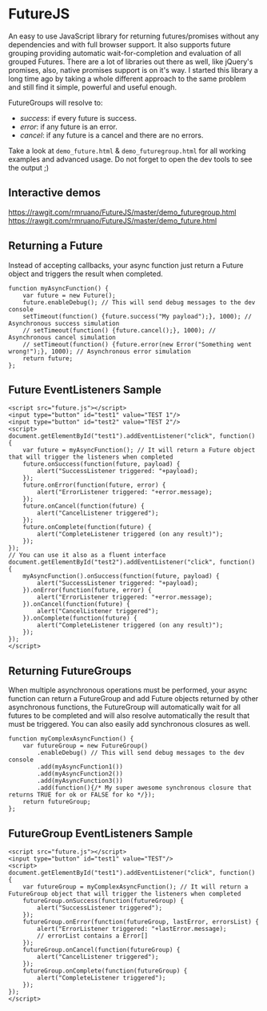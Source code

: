 FutureJS
========

An easy to use JavaScript library for returning futures/promises without any dependencies and with full browser support.
It also supports future grouping providing automatic wait-for-completion and evaluation of all grouped Futures. There are
a lot of libraries out there as well, like jQuery's promises, also, native promises support is on it's way. I started
this library a long time ago by taking a whole different approach to the same problem and still find it simple, powerful
 and useful enough.

FutureGroups will resolve to:
- *success*: if every future is success.
- *error*: if any future is an error.
- *cancel*: if any future is a cancel and there are no errors.

Take a look at ```demo_future.html``` & ```demo_futuregroup.html``` for all working examples and advanced usage. Do not forget to open the dev tools to see the output ;)

Interactive demos
-----------------
https://rawgit.com/rmruano/FutureJS/master/demo_futuregroup.html
https://rawgit.com/rmruano/FutureJS/master/demo_future.html

Returning a Future
------------------
Instead of accepting callbacks, your async function just return a Future object and triggers the result when completed.
```
function myAsyncFunction() {
    var future = new Future();
    future.enableDebug(); // This will send debug messages to the dev console
    setTimeout(function() {future.success("My payload");}, 1000); // Asynchronous success simulation
    // setTimeout(function() {future.cancel();}, 1000); // Asynchronous cancel simulation
    // setTimeout(function() {future.error(new Error("Something went wrong!");}, 1000); // Asynchronous error simulation
    return future;
};
```

Future EventListeners Sample
----------------------------
```
<script src="future.js"></script>
<input type="button" id="test1" value="TEST 1"/>
<input type="button" id="test2" value="TEST 2"/>
<script>
document.getElementById("test1").addEventListener("click", function() {
    var future = myAsyncFunction(); // It will return a Future object that will trigger the listeners when completed
    future.onSuccess(function(future, payload) {
        alert("SuccessListener triggered: "+payload);
    });
    future.onError(function(future, error) {
        alert("ErrorListener triggered: "+error.message);
    });
    future.onCancel(function(future) {
        alert("CancelListener triggered");
    });
    future.onComplete(function(future) {
        alert("CompleteListener triggered (on any result)");
    });
});
// You can use it also as a fluent interface
document.getElementById("test2").addEventListener("click", function() {
    myAsyncFunction().onSuccess(function(future, payload) {
        alert("SuccessListener triggered: "+payload);
    }).onError(function(future, error) {
        alert("ErrorListener triggered: "+error.message);
    }).onCancel(function(future) {
        alert("CancelListener triggered");
    }).onComplete(function(future) {
        alert("CompleteListener triggered (on any result)");
    });
});
</script>
```

Returning FutureGroups
----------------------
When multiple asynchronous operations must be performed, your async function can return a FutureGroup and add Future objects
returned by other asynchronous functions, the FutureGroup will automatically wait for all futures to be completed and
will also resolve automatically the result that must be triggered. You can also easily add synchronous closures as well.
```
function myComplexAsyncFunction() {
    var futureGroup = new FutureGroup()
        .enableDebug() // This will send debug messages to the dev console
        .add(myAsyncFunction1())
        .add(myAsyncFunction2())
        .add(myAsyncFunction3())
        .add(function(){/* My super awesome synchronous closure that returns TRUE for ok or FALSE for ko */});
    return futureGroup;
};
```

FutureGroup EventListeners Sample
---------------------------------
```
<script src="future.js"></script>
<input type="button" id="test1" value="TEST"/>
<script>
document.getElementById("test1").addEventListener("click", function() {
    var futureGroup = myComplexAsyncFunction(); // It will return a FutureGroup object that will trigger the listeners when completed
    futureGroup.onSuccess(function(futureGroup) {
        alert("SuccessListener triggered");
    });
    futureGroup.onError(function(futureGroup, lastError, errorsList) {
        alert("ErrorListener triggered: "+lastError.message);
        // errorList contains a Error[]
    });
    futureGroup.onCancel(function(futureGroup) {
        alert("CancelListener triggered");
    });
    futureGroup.onComplete(function(futureGroup) {
        alert("CompleteListener triggered");
    });
});
</script>
```
